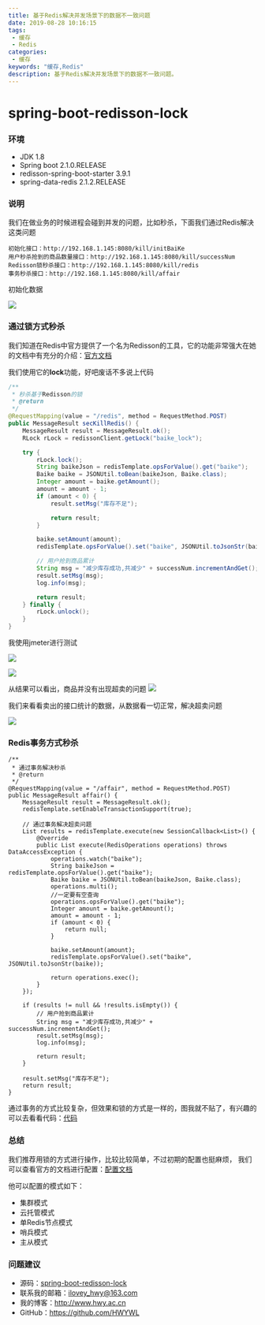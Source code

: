 ```yaml
---
title: 基于Redis解决并发场景下的数据不一致问题
date: 2019-08-28 10:16:15
tags: 
 - 缓存
 - Redis
categories: 
 - 缓存
keywords: "缓存,Redis"
description: 基于Redis解决并发场景下的数据不一致问题。
---
```



# spring-boot-redisson-lock

### 环境
- JDK 1.8
- Spring boot 2.1.0.RELEASE
- redisson-spring-boot-starter 3.9.1
- spring-data-redis 2.1.2.RELEASE

### 说明
我们在做业务的时候进程会碰到并发的问题，比如秒杀，下面我们通过Redis解决这类问题
```
初始化接口：http://192.168.1.145:8080/kill/initBaiKe
用户秒杀抢到的商品数量接口：http://192.168.1.145:8080/kill/successNum
Redisson锁秒杀接口：http://192.168.1.145:8080/kill/redis
事务秒杀接口：http://192.168.1.145:8080/kill/affair
```

初始化数据

![](https://i.imgur.com/Ir7fjKo.jpg)

### 通过锁方式秒杀
我们知道在Redis中官方提供了一个名为Redisson的工具，它的功能非常强大在她的文档中有充分的介绍：[官方文档](https://github.com/redisson/redisson/wiki/Redisson%E9%A1%B9%E7%9B%AE%E4%BB%8B%E7%BB%8D)

我们使用它的**lock**功能，好吧废话不多说上代码
```java
/**
 * 秒杀基于Redisson的锁
 * @return
 */
@RequestMapping(value = "/redis", method = RequestMethod.POST)
public MessageResult secKillRedis() {
    MessageResult result = MessageResult.ok();
    RLock rLock = redissonClient.getLock("baike_lock");

    try {
        rLock.lock();
        String baikeJson = redisTemplate.opsForValue().get("baike");
        Baike baike = JSONUtil.toBean(baikeJson, Baike.class);
        Integer amount = baike.getAmount();
        amount = amount - 1;
        if (amount < 0) {
            result.setMsg("库存不足");

            return result;
        }

        baike.setAmount(amount);
        redisTemplate.opsForValue().set("baike", JSONUtil.toJsonStr(baike));

        // 用户抢到商品累计
        String msg = "减少库存成功,共减少" + successNum.incrementAndGet();
        result.setMsg(msg);
        log.info(msg);

        return result;
    } finally {
        rLock.unlock();
    }
}
```
我使用jmeter进行测试

![](https://i.imgur.com/VB3QINV.jpg)

![](https://i.imgur.com/AWsx9Z9.jpg)

从结果可以看出，商品并没有出现超卖的问题
![](https://i.imgur.com/rUaXApp.jpg)

我们来看看卖出的接口统计的数据，从数据看一切正常，解决超卖问题

![](https://i.imgur.com/tZolJkR.jpg)

### Redis事务方式秒杀
```
/**
 * 通过事务解决秒杀
 * @return
 */
@RequestMapping(value = "/affair", method = RequestMethod.POST)
public MessageResult affair() {
    MessageResult result = MessageResult.ok();
    redisTemplate.setEnableTransactionSupport(true);

    // 通过事务解决超卖问题
    List results = redisTemplate.execute(new SessionCallback<List>() {
        @Override
        public List execute(RedisOperations operations) throws DataAccessException {
            operations.watch("baike");
            String baikeJson = redisTemplate.opsForValue().get("baike");
            Baike baike = JSONUtil.toBean(baikeJson, Baike.class);
            operations.multi();
            //一定要有空查询
            operations.opsForValue().get("baike");
            Integer amount = baike.getAmount();
            amount = amount - 1;
            if (amount < 0) {
                return null;
            }

            baike.setAmount(amount);
            redisTemplate.opsForValue().set("baike", JSONUtil.toJsonStr(baike));

            return operations.exec();
        }
    });

    if (results != null && !results.isEmpty()) {
        // 用户抢到商品累计
        String msg = "减少库存成功,共减少" + successNum.incrementAndGet();
        result.setMsg(msg);
        log.info(msg);

        return result;
    }

    result.setMsg("库存不足");
    return result;
}
```

通过事务的方式比较复杂，但效果和锁的方式是一样的，图我就不贴了，有兴趣的可以去看看代码：[代码](https://github.com/HWYWL/spring-boot-2.x-examples/tree/master/spring-boot-redisson-lock)


### 总结
我们推荐用锁的方式进行操作，比较比较简单，不过初期的配置也挺麻烦，
我们可以查看官方的文档进行配置：[配置文档](https://github.com/redisson/redisson/wiki/2.-%E9%85%8D%E7%BD%AE%E6%96%B9%E6%B3%95)

他可以配置的模式如下：
- 集群模式
- 云托管模式
- 单Redis节点模式
- 哨兵模式
- 主从模式

### 问题建议

- 源码：[spring-boot-redisson-lock](https://github.com/HWYWL/spring-boot-2.x-examples/tree/master/spring-boot-redisson-lock)
- 联系我的邮箱：ilovey_hwy@163.com
- 我的博客：http://www.hwy.ac.cn
- GitHub：https://github.com/HWYWL